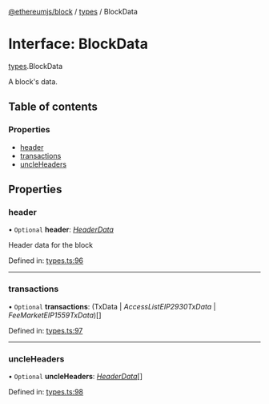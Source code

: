 [@ethereumjs/block](../README.md) / [types](../modules/types.md) / BlockData

# Interface: BlockData

[types](../modules/types.md).BlockData

A block's data.

## Table of contents

### Properties

- [header](types.blockdata.md#header)
- [transactions](types.blockdata.md#transactions)
- [uncleHeaders](types.blockdata.md#uncleheaders)

## Properties

### header

• `Optional` **header**: [*HeaderData*](types.headerdata.md)

Header data for the block

Defined in: [types.ts:96](https://github.com/ethereumjs/ethereumjs-monorepo/blob/master/packages/block/src/types.ts#L96)

___

### transactions

• `Optional` **transactions**: (TxData \| *AccessListEIP2930TxData* \| *FeeMarketEIP1559TxData*)[]

Defined in: [types.ts:97](https://github.com/ethereumjs/ethereumjs-monorepo/blob/master/packages/block/src/types.ts#L97)

___

### uncleHeaders

• `Optional` **uncleHeaders**: [*HeaderData*](types.headerdata.md)[]

Defined in: [types.ts:98](https://github.com/ethereumjs/ethereumjs-monorepo/blob/master/packages/block/src/types.ts#L98)
